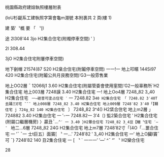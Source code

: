     
 

桃園縣政府建媗執照樓層附表

(loU杉齪系工建執照字第會龜m淜號
本附裹共 2 頁(樓 1)

 

 

   

 

 
 
   

建 築′〝概 要 「
〝[l

途
2l308'44 3jo H2集合住宅(附燭停車空間) ′ 〕

 

   

 

    

2l 308.44

3jO H2集合住宅附屢停車空間)

 

 

     

 

 

地下劊帽 21574(87 S20 H2臬合住宅(附鬮停車空問)
一一!一
地上叩暱 144Si97 420 H2集合住宅(附鬮公共月艮務空問)‵G3一般雰售業

  

 

     

 

 

 

 

 

 

 

 

 

 

 

 

 

   

 

 

 

   

 

    

 

  

 

 

   

 

 

 

 

  

 

 

  

 

  
 

 

 

地上OO2層 ˉ 12066j1 3.60 H2集合住宅(附屬管委會使用窐間)‵G2一般辜務所ˋH2集合住宒
地上003層 7248謨 3.40 H2集合住宒 一!
地上Oo4層 7248_82 3_40 H2集合住宅
` 一—砸普可塗占住宅 ′` 一
7248.82 3`40 H2集合住宅 「
7248.82 3′40T去踊三E宅 ˉˉˉ
地上008層 7248_82 3.40 HZ集合住宅
地上009層 7248‵82 3′40「【韆住宅
j 724g_82 140 H2集合住宅 ` 〕
7248_82 3^4() H2栠合住宅
地上m2層 」 724882 3.40 H2集台住宅 一
′-一 7248.82一 3′4〔) 監2築合住宅 ‵ H2集合住宅(附屬口繼層機房)
〉贏丑ˉ…`^′ 一 3.40 }H2蕈合住宅
7248_82 3_4豆【鱷〝住宅 ′—ˉ `
地二…6層 7248_82 24G H2集合住宅
地上m7層 7248‵82寸「(4O「…噩合住宅 一 ′ˉ ˉ一
士t巨五〕面竇[ 〝 一…′ 7248′82 ′ 3_40 H2集合住宅 一′
地上O臟I竇ˉ可 ˉ} 7248′82 140 丑2集合住宒 一 [ 〝 ` 一一一′ ′—′ ^ˉ
“′ 〝 H2欒合住宅

 

 

 

 

 

 

 

 

 

 

 

 

28

 

